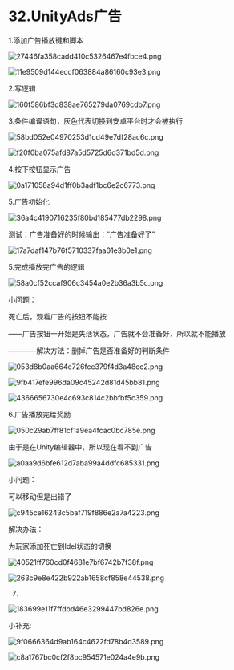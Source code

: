 # 32.UnityAds广告

1.添加广告播放键和脚本

![27446fa358cadd410c5326467e4fbce4.png](image/27446fa358cadd410c5326467e4fbce4.png)

![11e9509d144eccf063884a86160c93e3.png](image/11e9509d144eccf063884a86160c93e3.png)

2.写逻辑

![160f586bf3d838ae765279da0769cdb7.png](image/160f586bf3d838ae765279da0769cdb7.png)

3.条件编译语句，灰色代表切换到安卓平台时才会被执行

![58bd052e04970253d1cd49e7df28ac6c.png](image/58bd052e04970253d1cd49e7df28ac6c.png)

![f20f0ba075afd87a5d5725d6d371bd5d.png](image/f20f0ba075afd87a5d5725d6d371bd5d.png)

4.按下按钮显示广告

![0a171058a94d1ff0b3adf1bc6e2c6773.png](image/0a171058a94d1ff0b3adf1bc6e2c6773.png)

5.广告初始化

![36a4c4190716235f80bd185477db2298.png](image/36a4c4190716235f80bd185477db2298.png)

测试：广告准备好的时候输出：“广告准备好了”

![17a7daf147b76f5710337faa01e3b0e1.png](image/17a7daf147b76f5710337faa01e3b0e1.png)

5.完成播放完广告的逻辑

![58a0cf52ccaf906c3454a0e2b36a3b5c.png](image/58a0cf52ccaf906c3454a0e2b36a3b5c.png)

小问题：

死亡后，观看广告的按钮不能按

——广告按钮一开始是失活状态，广告就不会准备好，所以就不能播放

————解决方法：删掉广告是否准备好的判断条件

![053d8b0aa664e726fce379f4d3a48cc2.png](image/053d8b0aa664e726fce379f4d3a48cc2.png)

![9fb417efe996da09c45242d81d45bb81.png](image/9fb417efe996da09c45242d81d45bb81.png)

![4366656730e4c693c814c2bbfbf5c359.png](image/4366656730e4c693c814c2bbfbf5c359.png)

6.广告播放完给奖励

![050c29ab7ff81cf1a9ea4fcac0bc785e.png](image/050c29ab7ff81cf1a9ea4fcac0bc785e.png)

由于是在Unity编辑器中，所以现在看不到广告

![a0aa9d6bfe612d7aba99a4ddfc685331.png](image/a0aa9d6bfe612d7aba99a4ddfc685331.png)

小问题：

可以移动但是出错了

![c945ce16243c5baf719f886e2a7a4223.png](image/c945ce16243c5baf719f886e2a7a4223.png)

解决办法：

为玩家添加死亡到Idel状态的切换

![40521ff760cd0f4681e7bf6742b7f38f.png](image/40521ff760cd0f4681e7bf6742b7f38f.png)

![263c9e8e422b922ab1658cf858e44538.png](image/263c9e8e422b922ab1658cf858e44538.png)

7.

![183699e11f7ffdbd46e3299447bd826e.png](image/183699e11f7ffdbd46e3299447bd826e.png)

小补充:

![9f0666364d9ab164c4622fd78b4d3589.png](image/9f0666364d9ab164c4622fd78b4d3589.png)

![c8a1767bc0cf2f8bc954571e024a4e9b.png](image/c8a1767bc0cf2f8bc954571e024a4e9b.png)
